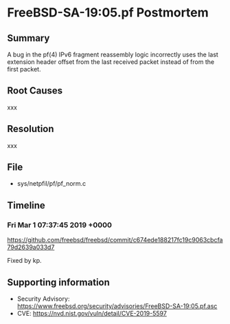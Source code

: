 # FreeBSD-SA-19:05.pf Postmortem

## Summary

A bug in the pf(4) IPv6 fragment reassembly logic incorrectly uses the last extension header offset from the last received packet instead of from the first packet.

## Root Causes

xxx

## Resolution

xxx

## File

* sys/netpfil/pf/pf_norm.c

## Timeline

### Fri Mar 1 07:37:45 2019 +0000

https://github.com/freebsd/freebsd/commit/c674ede188217fc19c9063cbcfa79d2639a033d7

Fixed by kp.

## Supporting information

* Security Advisory: https://www.freebsd.org/security/advisories/FreeBSD-SA-19:05.pf.asc
* CVE: https://nvd.nist.gov/vuln/detail/CVE-2019-5597
